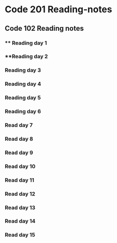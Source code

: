 # Code 201 Reading-notes
## Code 102 Reading notes
###  ** Reading day 1
###  **Reading day 2
### Reading day 3
### Reading day 4
### Reading day 5
### Reading day 6
### Read day 7
### Read day 8
### Read day 9
### Read day 10
### Read day 11
### Read day 12
### Read day 13
### Read day 14
### Read day 15
